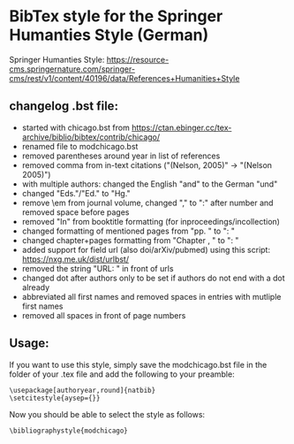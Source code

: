 # BibTex style for the Springer Humanties Style (German)

Springer Humanties Style: https://resource-cms.springernature.com/springer-cms/rest/v1/content/40196/data/References+Humanities+Style

## changelog .bst file:
- started with chicago.bst from https://ctan.ebinger.cc/tex-archive/biblio/bibtex/contrib/chicago/
- renamed file to modchicago.bst
- removed parentheses around year in list of references
- removed comma from in-text citations ("(Nelson, 2005)" -> "(Nelson 2005)")
- with multiple authors: changed the English "and" to the German "und"
- changed "Eds."/"Ed." to "Hg."
- remove \em from journal volume, changed "," to ":" after number and removed space before pages
- removed "In" from booktitle formatting (for inproceedings/incollection)
- changed formatting of mentioned pages from "pp. " to ": "
- changed chapter+pages formatting from "Chapter <number>, <pages>" to "<number>: <pages>"
- added support for field url (also doi/arXiv/pubmed) using this script: https://nxg.me.uk/dist/urlbst/
- removed the string "URL: " in front of urls
- changed dot after authors only to be set if authors do not end with a dot already
- abbreviated all first names and removed spaces in entries with mutliple first names
- removed all spaces in front of page numbers

## Usage:
If you want to use this style, simply save the modchicago.bst file in the folder of your .tex file and add the following to your preamble:
```
\usepackage[authoryear,round]{natbib}
\setcitestyle{aysep={}}
```

Now you should be able to select the style as follows:
```
\bibliographystyle{modchicago}
```
